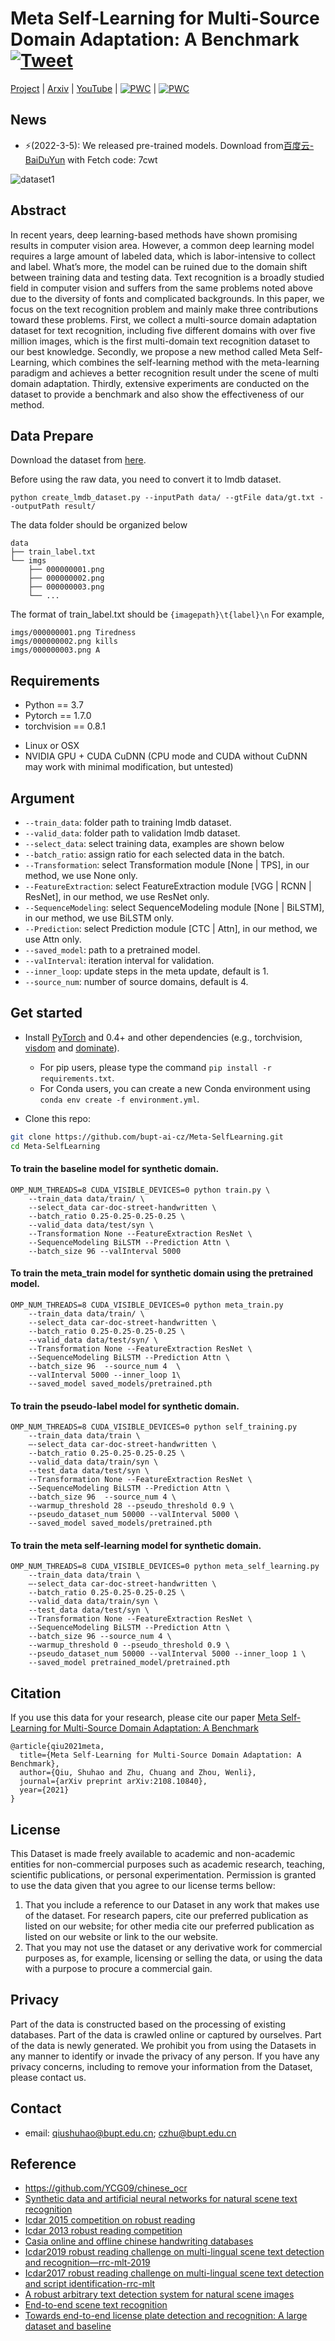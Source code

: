 # Meta Self-Learning for Multi-Source Domain Adaptation: A Benchmark [![Tweet](https://img.shields.io/twitter/url/http/shields.io.svg?style=social)](https://twitter.com/intent/tweet?text=Codes%20and%20Data%20for%20Our%20Paper:%20"Meta%20Self-Learning%20for%20Multi-Source%20Domain%20Adaptation:%20A%20Benchmark"%20&url=https://github.com/bupt-ai-cz/Meta-SelfLearning)

[Project](https://bupt-ai-cz.github.io/Meta-SelfLearning/) | [Arxiv](https://arxiv.org/abs/2108.10840) | [YouTube](https://youtu.be/NaakbL4tPJw) | [![PWC](https://img.shields.io/endpoint.svg?url=https://paperswithcode.com/badge/meta-self-learning-for-multi-source-domain/scene-text-recognition-on-msda)](https://paperswithcode.com/sota/scene-text-recognition-on-msda?p=meta-self-learning-for-multi-source-domain) | [![PWC](https://img.shields.io/endpoint.svg?url=https://paperswithcode.com/badge/meta-self-learning-for-multi-source-domain/domain-adaptation-on-msda)](https://paperswithcode.com/sota/domain-adaptation-on-msda?p=meta-self-learning-for-multi-source-domain)

## News
- ⚡(2022-3-5): We released pre-trained models. Download from[百度云-BaiDuYun](https://pan.baidu.com/s/1sKMzdx20IbKdM1wgyEVrzA) with Fetch code: 7cwt 

![dataset1](imgs/dataset1.png)

## Abstract

In recent years, deep learning-based methods have shown promising results in computer vision area. However, a common deep learning model requires a large amount of labeled data, which is labor-intensive to collect and label. What’s more, the model can be ruined due to the domain shift between training data and testing data. Text recognition is a broadly studied field in computer vision and suffers from the same problems noted above due to the diversity of fonts and complicated backgrounds. In this paper, we focus on the text recognition problem and mainly make three contributions toward these problems. First, we collect a multi-source domain adaptation dataset for text recognition, including five different domains with over five million images, which is the first multi-domain text recognition dataset to our best knowledge. Secondly, we propose a new method called Meta Self-Learning, which combines the self-learning method with the meta-learning paradigm and achieves a better recognition result under the scene of multi domain adaptation. Thirdly, extensive experiments are conducted on the dataset to provide a benchmark and also show the effectiveness of our method. 

## Data Prepare

Download the dataset from [here](https://bupt-ai-cz.github.io/Meta-SelfLearning/).

Before using the raw data, you need to convert it to lmdb dataset.
```
python create_lmdb_dataset.py --inputPath data/ --gtFile data/gt.txt --outputPath result/
```
The data folder should be organized below
```
data
├── train_label.txt
└── imgs
    ├── 000000001.png
    ├── 000000002.png
    ├── 000000003.png
    └── ...
```
The format of train_label.txt should be `{imagepath}\t{label}\n`
For example,

```
imgs/000000001.png Tiredness
imgs/000000002.png kills
imgs/000000003.png A
```

## Requirements
* Python == 3.7
* Pytorch == 1.7.0
* torchvision == 0.8.1

- Linux or OSX
- NVIDIA GPU + CUDA CuDNN (CPU mode and CUDA without CuDNN may work with minimal modification, but untested)

## Argument
* `--train_data`: folder path to training lmdb dataset.
* `--valid_data`: folder path to validation lmdb dataset.
* `--select_data`: select training data, examples are shown below
* `--batch_ratio`: assign ratio for each selected data in the batch. 
* `--Transformation`: select Transformation module [None | TPS], in our method, we use None only.
* `--FeatureExtraction`: select FeatureExtraction module [VGG | RCNN | ResNet], in our method, we use ResNet only.
* `--SequenceModeling`: select SequenceModeling module [None | BiLSTM], in our method, we use BiLSTM only.
* `--Prediction`: select Prediction module [CTC | Attn], in our method, we use Attn only.
* `--saved_model`: path to a pretrained model.
* `--valInterval`: iteration interval for validation.
* `--inner_loop`: update steps in the meta update, default is 1.
* `--source_num`: number of source domains, default is 4.

## Get started
- Install [PyTorch](http://pytorch.org) and 0.4+ and other dependencies (e.g., torchvision, [visdom](https://github.com/facebookresearch/visdom) and [dominate](https://github.com/Knio/dominate)).
  - For pip users, please type the command `pip install -r requirements.txt`.
  - For Conda users, you can create a new Conda environment using `conda env create -f environment.yml`.
  
- Clone this repo:
```bash
git clone https://github.com/bupt-ai-cz/Meta-SelfLearning.git
cd Meta-SelfLearning
```

#### To train the baseline model for synthetic domain.
```
OMP_NUM_THREADS=8 CUDA_VISIBLE_DEVICES=0 python train.py \
    --train_data data/train/ \
    --select_data car-doc-street-handwritten \
    --batch_ratio 0.25-0.25-0.25-0.25 \
    --valid_data data/test/syn \
    --Transformation None --FeatureExtraction ResNet \
    --SequenceModeling BiLSTM --Prediction Attn \
    --batch_size 96 --valInterval 5000
```

#### To train the meta_train model for synthetic domain using the pretrained model.
```
OMP_NUM_THREADS=8 CUDA_VISIBLE_DEVICES=0 python meta_train.py 
    --train_data data/train/ \ 
    --select_data car-doc-street-handwritten \
    --batch_ratio 0.25-0.25-0.25-0.25 \
    --valid_data data/test/syn/ \
    --Transformation None --FeatureExtraction ResNet \
    --SequenceModeling BiLSTM --Prediction Attn \
    --batch_size 96  --source_num 4  \
    --valInterval 5000 --inner_loop 1\
    --saved_model saved_models/pretrained.pth 
```

#### To train the pseudo-label model for synthetic domain.
```
OMP_NUM_THREADS=8 CUDA_VISIBLE_DEVICES=0 python self_training.py 
    --train_data data/train \
    —-select_data car-doc-street-handwritten \
    --batch_ratio 0.25-0.25-0.25-0.25 \
    --valid_data data/train/syn \
    --test_data data/test/syn \
    --Transformation None --FeatureExtraction ResNet \
    --SequenceModeling BiLSTM --Prediction Attn \
    --batch_size 96  --source_num 4 \
    --warmup_threshold 28 --pseudo_threshold 0.9 \
    --pseudo_dataset_num 50000 --valInterval 5000 \ 
    --saved_model saved_models/pretrained.pth 
```
#### To train the meta self-learning model for synthetic domain.
```
OMP_NUM_THREADS=8 CUDA_VISIBLE_DEVICES=0 python meta_self_learning.py 
    --train_data data/train \
    —-select_data car-doc-street-handwritten \
    --batch_ratio 0.25-0.25-0.25-0.25 \
    --valid_data data/train/syn \
    --test_data data/test/syn \
    --Transformation None --FeatureExtraction ResNet \
    --SequenceModeling BiLSTM --Prediction Attn \
    --batch_size 96 --source_num 4 \
    --warmup_threshold 0 --pseudo_threshold 0.9 \
    --pseudo_dataset_num 50000 --valInterval 5000 --inner_loop 1 \
    --saved_model pretrained_model/pretrained.pth 
```
## Citation
If you use this data for your research, please cite our paper [Meta Self-Learning for Multi-Source Domain Adaptation: A Benchmark](https://arxiv.org/abs/2108.10840)

```
@article{qiu2021meta,
  title={Meta Self-Learning for Multi-Source Domain Adaptation: A Benchmark},
  author={Qiu, Shuhao and Zhu, Chuang and Zhou, Wenli},
  journal={arXiv preprint arXiv:2108.10840},
  year={2021}
}
```

## License
This Dataset is made freely available to academic and non-academic entities for non-commercial purposes such as academic research, teaching, scientific publications, or personal experimentation. Permission is granted to use the data given that you agree to our license terms bellow:

1. That you include a reference to our Dataset in any work that makes use of the dataset. For research papers, cite our preferred publication as listed on our website; for other media cite our preferred publication as listed on our website or link to the our website.
2. That you may not use the dataset or any derivative work for commercial purposes as, for example, licensing or selling the data, or using the data with a purpose to procure a commercial gain.

## Privacy
Part of the data is constructed based on the processing of existing databases. Part of the data is crawled online or captured by ourselves. Part of the data is newly generated. We prohibit you from using the Datasets in any manner to identify or invade the privacy of any person. If you have any privacy concerns, including to remove your information from the Dataset, please contact us.

## Contact
* email: qiushuhao@bupt.edu.cn; czhu@bupt.edu.cn

## Reference
* https://github.com/YCG09/chinese_ocr
* [Synthetic data and artificial neural networks for natural scene text recognition]()
* [Icdar 2015 competition on robust reading]()
* [Icdar 2013 robust reading competition]()
* [Casia online and offline chinese handwriting databases]()
* [Icdar2019 robust reading challenge on multi-lingual scene text detection and recognition—rrc-mlt-2019]()
* [Icdar2017 robust reading challenge on multi-lingual scene text detection and script identification-rrc-mlt]()
* [A robust arbitrary text detection system for natural scene images]()
* [End-to-end scene text recognition]()
* [ Towards end-to-end license plate detection and recognition: A large dataset and baseline]()
